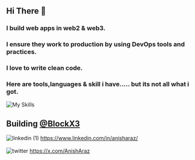 ## Hi There 👋
### I build web apps in web2 & web3.
### I ensure they work to production by using DevOps tools and practices. 
### I love to write clean code.
### Here are tools,languages & skill i have..... but its not all what i got.
![My Skills](https://skillicons.dev/icons?i=ts,nextjs,aws,bash,cloudflare,docker,express,figma,git,githubactions,grafana,jenkins,terraform,kafka,rabbitmq,kubernetes,linux,postgres,nginx,prisma,prometheus,react,redis,tailwind,js,html,css,)

## Building [@BlockX3](http://blockx3.xyz/)

![linkedin (1)](https://github.com/anisharaz/anisharaz/assets/105302254/5de919d7-8932-4fc4-9f81-23aa1498c05d) https://www.linkedin.com/in/anisharaz/ <br> <br>
![twitter](https://github.com/anisharaz/anisharaz/assets/105302254/36b440eb-9714-431b-97d6-29662a9d689c) https://x.com/AnishAraz
